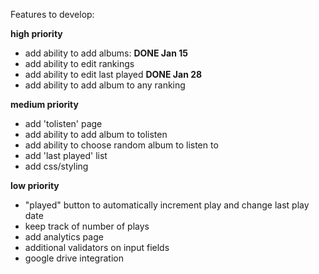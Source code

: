 Features to develop:


**high priority**
* add ability to add albums: **DONE Jan 15**
* add ability to edit rankings
* add ability to edit last played **DONE Jan 28**
* add ability to add album to any ranking


**medium priority**
* add 'tolisten' page
* add ability to add album to tolisten
* add ability to choose random album to listen to
* add 'last played' list
* add css/styling


**low priority**
* "played" button to automatically increment play and change last play date
* keep track of number of plays
* add analytics page
* additional validators on input fields
* google drive integration
